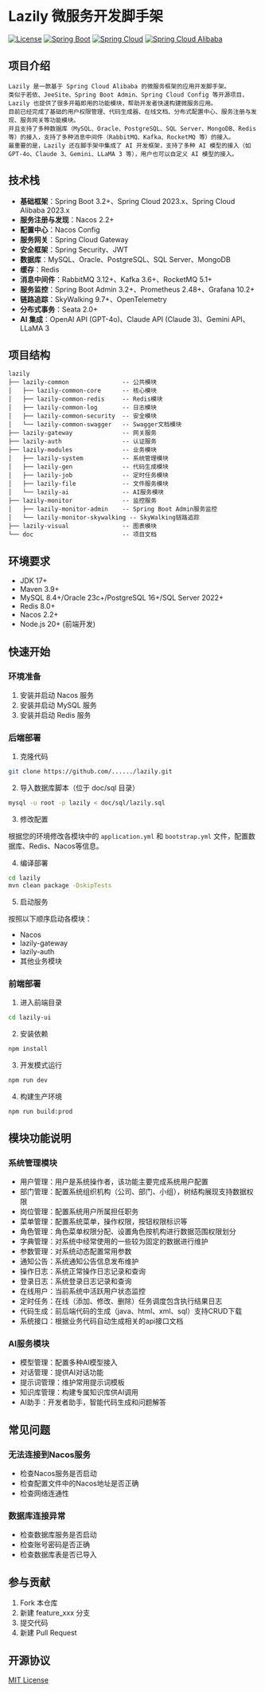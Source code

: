 # Lazily 微服务开发脚手架

[![License](https://img.shields.io/badge/License-MIT-blue.svg)](LICENSE)
[![Spring Boot](https://img.shields.io/badge/Spring%20Boot-3.2+-green.svg)](https://spring.io/projects/spring-boot)
[![Spring Cloud](https://img.shields.io/badge/Spring%20Cloud-2023.x-blue.svg)](https://spring.io/projects/spring-cloud)
[![Spring Cloud Alibaba](https://img.shields.io/badge/Spring%20Cloud%20Alibaba-2023.x-orange.svg)](https://github.com/alibaba/spring-cloud-alibaba)

## 项目介绍

```text
Lazily 是一款基于 Spring Cloud Alibaba 的微服务框架的应用开发脚手架。
类似于若依、JeeSite、Spring Boot Admin、Spring Cloud Config 等开源项目，Lazily 也提供了很多开箱即用的功能模块，帮助开发者快速构建微服务应用。
目前已经完成了基础的用户权限管理、代码生成器、在线文档、分布式配置中心、服务注册与发现、服务网关等功能模块。
并且支持了多种数据库（MySQL、Oracle、PostgreSQL、SQL Server、MongoDB、Redis 等）的接入，支持了多种消息中间件（RabbitMQ、Kafka、RocketMQ 等）的接入。
最重要的是，Lazily 还在脚手架中集成了 AI 开发框架，支持了多种 AI 模型的接入（如 GPT-4o、Claude 3、Gemini、LLaMA 3 等），用户也可以自定义 AI 模型的接入。
```

## 技术栈

- **基础框架**：Spring Boot 3.2+、Spring Cloud 2023.x、Spring Cloud Alibaba 2023.x
- **服务注册与发现**：Nacos 2.2+
- **配置中心**：Nacos Config
- **服务网关**：Spring Cloud Gateway
- **安全框架**：Spring Security、JWT
- **数据库**：MySQL、Oracle、PostgreSQL、SQL Server、MongoDB
- **缓存**：Redis
- **消息中间件**：RabbitMQ 3.12+、Kafka 3.6+、RocketMQ 5.1+
- **服务监控**：Spring Boot Admin 3.2+、Prometheus 2.48+、Grafana 10.2+
- **链路追踪**：SkyWalking 9.7+、OpenTelemetry
- **分布式事务**：Seata 2.0+
- **AI 集成**：OpenAI API (GPT-4o)、Claude API (Claude 3)、Gemini API、LLaMA 3

## 项目结构

```
lazily
├── lazily-common               -- 公共模块
│   ├── lazily-common-core      -- 核心模块
│   ├── lazily-common-redis     -- Redis模块
│   ├── lazily-common-log       -- 日志模块
│   ├── lazily-common-security  -- 安全模块
│   └── lazily-common-swagger   -- Swagger文档模块
├── lazily-gateway              -- 网关服务
├── lazily-auth                 -- 认证服务
├── lazily-modules              -- 业务模块
│   ├── lazily-system           -- 系统管理模块
│   ├── lazily-gen              -- 代码生成模块
│   ├── lazily-job              -- 定时任务模块
│   ├── lazily-file             -- 文件服务模块
│   └── lazily-ai               -- AI服务模块
├── lazily-monitor              -- 监控服务
│   ├── lazily-monitor-admin    -- Spring Boot Admin服务监控
│   └── lazily-monitor-skywalking -- SkyWalking链路追踪
├── lazily-visual               -- 图表模块
└── doc                         -- 项目文档
```

## 环境要求

- JDK 17+
- Maven 3.9+
- MySQL 8.4+/Oracle 23c+/PostgreSQL 16+/SQL Server 2022+
- Redis 8.0+
- Nacos 2.2+
- Node.js 20+ (前端开发)

## 快速开始

### 环境准备

1. 安装并启动 Nacos 服务
2. 安装并启动 MySQL 服务
3. 安装并启动 Redis 服务

### 后端部署

1. 克隆代码

```bash
git clone https://github.com/....../lazily.git
```

2. 导入数据库脚本（位于 doc/sql 目录）

```bash
mysql -u root -p lazily < doc/sql/lazily.sql
```

3. 修改配置

根据您的环境修改各模块中的 `application.yml` 和 `bootstrap.yml` 文件，配置数据库、Redis、Nacos等信息。

4. 编译部署

```bash
cd lazily
mvn clean package -DskipTests
```

5. 启动服务

按照以下顺序启动各模块：
- Nacos
- lazily-gateway
- lazily-auth
- 其他业务模块

### 前端部署

1. 进入前端目录

```bash
cd lazily-ui
```

2. 安装依赖

```bash
npm install
```

3. 开发模式运行

```bash
npm run dev
```

4. 构建生产环境

```bash
npm run build:prod
```

## 模块功能说明

### 系统管理模块

- 用户管理：用户是系统操作者，该功能主要完成系统用户配置
- 部门管理：配置系统组织机构（公司、部门、小组），树结构展现支持数据权限
- 岗位管理：配置系统用户所属担任职务
- 菜单管理：配置系统菜单，操作权限，按钮权限标识等
- 角色管理：角色菜单权限分配、设置角色按机构进行数据范围权限划分
- 字典管理：对系统中经常使用的一些较为固定的数据进行维护
- 参数管理：对系统动态配置常用参数
- 通知公告：系统通知公告信息发布维护
- 操作日志：系统正常操作日志记录和查询
- 登录日志：系统登录日志记录和查询
- 在线用户：当前系统中活跃用户状态监控
- 定时任务：在线（添加、修改、删除）任务调度包含执行结果日志
- 代码生成：前后端代码的生成（java、html、xml、sql）支持CRUD下载
- 系统接口：根据业务代码自动生成相关的api接口文档

### AI服务模块

- 模型管理：配置多种AI模型接入
- 对话管理：提供AI对话功能
- 提示词管理：维护常用提示词模板
- 知识库管理：构建专属知识库供AI调用
- AI助手：开发者助手，智能代码生成和问题解答

## 常见问题

### 无法连接到Nacos服务
- 检查Nacos服务是否启动
- 检查配置文件中的Nacos地址是否正确
- 检查网络连通性

### 数据库连接异常
- 检查数据库服务是否启动
- 检查账号密码是否正确
- 检查数据库表是否已导入

## 参与贡献

1. Fork 本仓库
2. 新建 feature_xxx 分支
3. 提交代码
4. 新建 Pull Request

## 开源协议

[MIT License](LICENSE)
